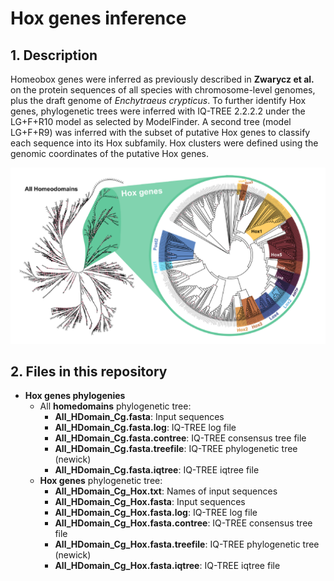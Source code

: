 # Hox genes inference

## 1. Description 
Homeobox genes were inferred as previously described in **Zwarycz et al.** on the protein sequences of all species with chromosome-level genomes, plus the draft genome of *Enchytraeus crypticus*. To further identify Hox genes, phylogenetic trees were inferred with IQ-TREE 2.2.2.2 under the LG+F+R10 model as selected by ModelFinder. A second tree (model LG+F+R9) was inferred with the subset of putative Hox genes to classify each sequence into its Hox subfamily. Hox clusters were defined using the genomic coordinates of the putative Hox genes.

![Hox_genes](Hox_genes.png)

## 2. Files in this repository
  - **Hox genes phylogenies**  
    - All **homedomains** phylogenetic tree:
      - **All_HDomain_Cg.fasta**: Input sequences
      - **All_HDomain_Cg.fasta.log**: IQ-TREE log file
      - **All_HDomain_Cg.fasta.contree**: IQ-TREE consensus tree file
      - **All_HDomain_Cg.fasta.treefile**: IQ-TREE phylogenetic tree (newick)
      - **All_HDomain_Cg.fasta.iqtree**: IQ-TREE iqtree file  
    - **Hox genes** phylogenetic tree:
      - **All_HDomain_Cg_Hox.txt**: Names of input sequences
      - **All_HDomain_Cg_Hox.fasta**: Input sequences
      - **All_HDomain_Cg_Hox.fasta.log**: IQ-TREE log file
      - **All_HDomain_Cg_Hox.fasta.contree**: IQ-TREE consensus tree file
      - **All_HDomain_Cg_Hox.fasta.treefile**: IQ-TREE phylogenetic tree (newick)
      - **All_HDomain_Cg_Hox.fasta.iqtree**: IQ-TREE iqtree file
